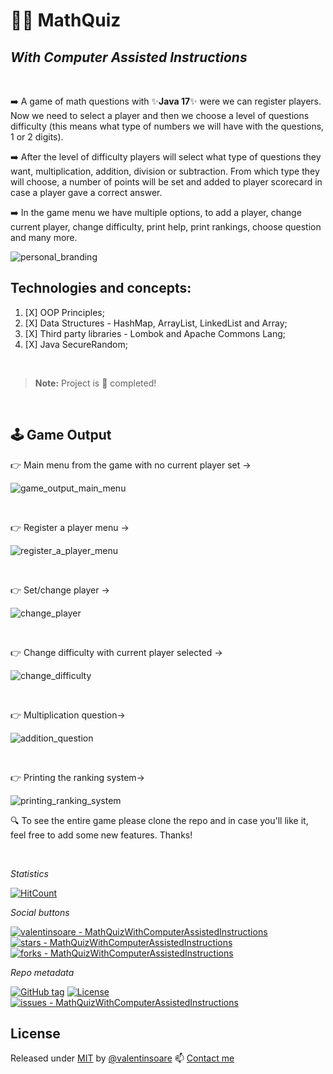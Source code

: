 # :man_technologist: MathQuiz  
## _With Computer Assisted Instructions_

<br>

:arrow_right: A game of math questions with ✨**Java 17**✨ were we can register players. Now we need to select a player
and then we choose a level of questions difficulty (this means what type of numbers we will have with the questions, 1 or 2 digits).

:arrow_right: After the level of difficulty players will select what type of questions they want, multiplication, addition, division or subtraction.
From which type they will choose, a number of points will be set and added to player scorecard in case a player gave a correct answer.

:arrow_right: In the game menu we have multiple options, to add a player, change current player, change difficulty, print help, print rankings, choose question and many more.

![personal_branding][1]


## Technologies and concepts:
1. [X] OOP Principles;
2. [X] Data Structures - HashMap, ArrayList, LinkedList and Array;
3. [X] Third party libraries - Lombok and Apache Commons Lang;
4. [X] Java SecureRandom;

<br>

> **Note:** Project is :100: completed!

<br>


## :joystick: Game Output

:point_right: Main menu from the game with no current player set -> 

![game_output_main_menu][2]  

<br>

:point_right: Register a player menu ->

![register_a_player_menu][3]

<br>

:point_right: Set/change player ->

![change_player][4]

<br>

:point_right: Change difficulty with current player selected ->

![change_difficulty][5]

<br>

:point_right: Multiplication question->

![addition_question][6]

<br>

:point_right: Printing the ranking system->

![printing_ranking_system][7]

:mag: To see the entire game please clone the repo and in case you'll like it, feel free to add some new features. Thanks!

<br>

_Statistics_

[![HitCount](https://hits.dwyl.com/valentinsoare//MathQuizWithComputerAssistedInstructions.svg?style=flat-square&show=unique)](http://hits.dwyl.com/valentinsoare//MathQuizWithComputerAssistedInstructions)


_Social buttons_

[![valentinsoare - MathQuizWithComputerAssistedInstructions](https://img.shields.io/static/v1?label=valentinsoare&message=MathQuizWithComputerAssistedInstructions&color=green&logo=github)](https://github.com/valentinsoare/MathQuizWithComputerAssistedInstructions "Go to GitHub repo")
[![stars - MathQuizWithComputerAssistedInstructions](https://img.shields.io/github/stars/valentinsoare/MathQuizWithComputerAssistedInstructions?style=social)](https://github.com/valentinsoare/MathQuizWithComputerAssistedInstructions)
[![forks - MathQuizWithComputerAssistedInstructions](https://img.shields.io/github/forks/valentinsoare/MathQuizWithComputerAssistedInstructions?style=social)](https://github.com/valentinsoare/MathQuizWithComputerAssistedInstructions)


_Repo metadata_

[![GitHub tag](https://img.shields.io/github/tag/valentinsoare/MathQuizWithComputerAssistedInstructions?include_prereleases=&sort=semver&color=green)](https://github.com/valentinsoare/MathQuizWithComputerAssistedInstructions/releases/)
[![License](https://img.shields.io/badge/License-Apache-green)](#license)
[![issues - MathQuizWithComputerAssistedInstructions](https://img.shields.io/github/issues/valentinsoare/MathQuizWithComputerAssistedInstructions)](https://github.com/valentinsoare/MathQuizWithComputerAssistedInstructions/issues)


## License

Released under [MIT](/LICENSE) by [@valentinsoare](https://github.com/valentinsoare)
:mailbox: [Contact me](soarevalentinn@gmail.com "Contact me at soarevalentinn@gmail.com")


[1]: <https://i.postimg.cc/DfLpz7ky/final-Small.png> (https://moviesondemand.io)
[2]: <https://i.postimg.cc/RCRkZFqH/mainMenu.png> (Main Menu with no current player selected.)
[3]: <https://i.postimg.cc/y8PQ7K9n/Screenshot-from-2023-12-13-00-54-58.png> (Menu for register a player.)
[4]: <https://i.postimg.cc/rFXmGXb8/Screenshot-from-2023-12-13-01-02-52.png> (Set/change player)
[5]: <https://i.postimg.cc/nVwWNnZJ/Screenshot-from-2023-12-13-01-06-19.png> (Change difficulty with current player selected)
[6]: <https://i.postimg.cc/MZNskryL/Screenshot-from-2023-12-13-01-22-15.png)> (Multiplication question)
[7]: <https://i.postimg.cc/66M8TDHH/Screenshot-from-2023-12-13-01-26-44.png> (Printing ranking system)